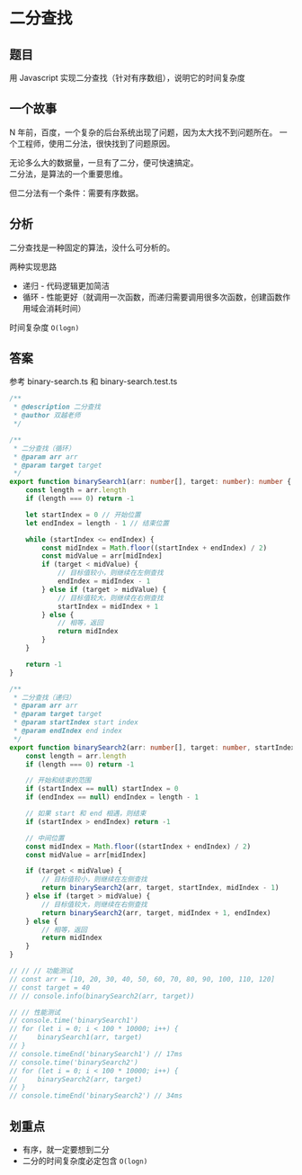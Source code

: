 # 二分查找

## 题目

用 Javascript 实现二分查找（针对有序数组），说明它的时间复杂度

## 一个故事

N 年前，百度，一个复杂的后台系统出现了问题，因为太大找不到问题所在。
一个工程师，使用二分法，很快找到了问题原因。

无论多么大的数据量，一旦有了二分，便可快速搞定。<br>
二分法，是算法的一个重要思维。

但二分法有一个条件：需要有序数据。

## 分析

二分查找是一种固定的算法，没什么可分析的。

两种实现思路
- 递归 - 代码逻辑更加简洁
- 循环 - 性能更好（就调用一次函数，而递归需要调用很多次函数，创建函数作用域会消耗时间）

时间复杂度 `O(logn)`

## 答案

参考 binary-search.ts 和 binary-search.test.ts

```ts
/**
 * @description 二分查找
 * @author 双越老师
 */

/**
 * 二分查找（循环）
 * @param arr arr
 * @param target target
 */
export function binarySearch1(arr: number[], target: number): number {
    const length = arr.length
    if (length === 0) return -1

    let startIndex = 0 // 开始位置
    let endIndex = length - 1 // 结束位置

    while (startIndex <= endIndex) {
        const midIndex = Math.floor((startIndex + endIndex) / 2)
        const midValue = arr[midIndex]
        if (target < midValue) {
            // 目标值较小，则继续在左侧查找
            endIndex = midIndex - 1
        } else if (target > midValue) {
            // 目标值较大，则继续在右侧查找
            startIndex = midIndex + 1
        } else {
            // 相等，返回
            return midIndex
        }
    }

    return -1
}

/**
 * 二分查找（递归）
 * @param arr arr
 * @param target target
 * @param startIndex start index
 * @param endIndex end index
 */
export function binarySearch2(arr: number[], target: number, startIndex?: number, endIndex?: number): number {
    const length = arr.length
    if (length === 0) return -1

    // 开始和结束的范围
    if (startIndex == null) startIndex = 0
    if (endIndex == null) endIndex = length - 1

    // 如果 start 和 end 相遇，则结束
    if (startIndex > endIndex) return -1

    // 中间位置
    const midIndex = Math.floor((startIndex + endIndex) / 2)
    const midValue = arr[midIndex]

    if (target < midValue) {
        // 目标值较小，则继续在左侧查找
        return binarySearch2(arr, target, startIndex, midIndex - 1)
    } else if (target > midValue) {
        // 目标值较大，则继续在右侧查找
        return binarySearch2(arr, target, midIndex + 1, endIndex)
    } else {
        // 相等，返回
        return midIndex
    }
}

// // // 功能测试
// const arr = [10, 20, 30, 40, 50, 60, 70, 80, 90, 100, 110, 120]
// const target = 40
// // console.info(binarySearch2(arr, target))

// // 性能测试
// console.time('binarySearch1')
// for (let i = 0; i < 100 * 10000; i++) {
//     binarySearch1(arr, target)
// }
// console.timeEnd('binarySearch1') // 17ms
// console.time('binarySearch2')
// for (let i = 0; i < 100 * 10000; i++) {
//     binarySearch2(arr, target)
// }
// console.timeEnd('binarySearch2') // 34ms

```

## 划重点

- 有序，就一定要想到二分
- 二分的时间复杂度必定包含 `O(logn)`
